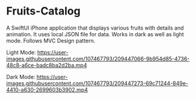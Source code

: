 # Fruits-Catalog
A SwiftUI iPhone application that displays various fruits with details and animation. It uses local JSON file for data. Works in dark as well as light mode. Follows MVC Design pattern.


Light Mode:
https://user-images.githubusercontent.com/107467793/209447066-9b954d85-4736-48c8-a6ce-badc8ba2d2ba.mp4


Dark Mode:
https://user-images.githubusercontent.com/107467793/209447273-69c71244-849e-4410-a630-2699603b3902.mp4

